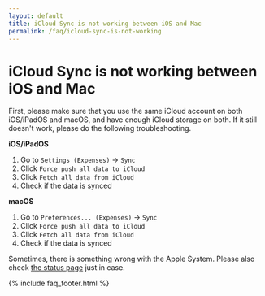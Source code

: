 ```yaml
---
layout: default
title: iCloud Sync is not working between iOS and Mac
permalink: /faq/icloud-sync-is-not-working
---
```


# iCloud Sync is not working between iOS and Mac

First, please make sure that you use the same iCloud account on both iOS/iPadOS and macOS, and have enough iCloud storage on both. If it still doesn't work, please do the following troubleshooting.

**iOS/iPadOS**

1. Go to `Settings (Expenses)` → `Sync`
2. Click `Force push all data to iCloud`
3. Click `Fetch all data from iCloud`
4. Check if the data is synced

**macOS**

1. Go to `Preferences... (Expenses)` → `Sync`
2. Click `Force push all data to iCloud`
3. Click `Fetch all data from iCloud`
4. Check if the data is synced

Sometimes, there is something wrong with the Apple System. Please also check [the status page](https://www.apple.com/support/systemstatus/) just in case.

{% include faq_footer.html %}
